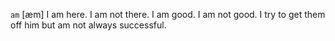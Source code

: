 `am` [æm]
I am here.
I am not there.
I am good.
I am not good.
I try to get them off him but am not always successful.
